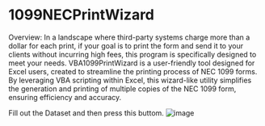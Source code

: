 # 1099NECPrintWizard
Overview:
In a landscape where third-party systems charge more than a dollar for each print, if your goal is to print the form and send it to your clients without incurring high fees, this program is specifically designed to meet your needs.
VBA1099PrintWizard is a user-friendly tool designed for Excel users, created to streamline the printing process of NEC 1099 forms. By leveraging VBA scripting within Excel, this wizard-like utility simplifies the generation and printing of multiple copies of the NEC 1099 form, ensuring efficiency and accuracy.

Fill out the Dataset and then press this buttom.
![image](https://github.com/gustavomiozzo/1099NECPrintWizard/assets/106555187/6b14ca32-2fcb-4ada-b195-0772615ceed8)

